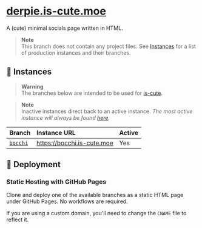 # [derpie.is-cute.moe](https://derpie.is-cute.moe)
A (cute) minimal socials page written in HTML.

> **Note**  
> This branch does not contain any project files. See [Instances](#instances) for a list of production instances and their branches.

## 🔗 Instances
> **Warning**  
> The branches below are intended to be used for [is-cute](https://github.com/is-cute).

> **Note**  
> Inactive instances direct back to an active instance. *The most active instance will always be found [here](https://derpie.is-cute.moe).*

| Branch                                                               | Instance URL               | Active |
| :------------------------------------------------------------------- | :------------------------- | :----- |
| [`bocchi`](https://github.com/is-cute/is-cute.github.io/tree/bocchi) | https://bocchi.is-cute.moe | Yes    |

## 🌠 Deployment
### Static Hosting with GitHub Pages
Clone and deploy one of the available branches as a static HTML page under GitHub Pages. No workflows are required.

If you are using a custom domain, you'll need to change the `CNAME` file to reflect it.
